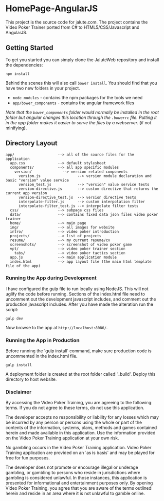 # HomePage-AngularJS

This project is the source code for jalute.com.  The project contains the Video Poker Trainer ported from C# to HTML5/CSS/Javascript and AngularJS.

## Getting Started

To get you started you can simply clone the JaluteWeb repository and install the dependencies:

```
npm install
```

Behind the scenes this will also call `bower install`.  You should find that you have two new
folders in your project.

* `node_modules` - contains the npm packages for the tools we need
* `app/bower_components` - contains the angular framework files

*Note that the `bower_components` folder would normally be installed in the root folder but
angular changes this location through the `.bowerrc` file.  Putting it in the app folder makes
it easier to serve the files by a webserver.* (if not minifying).

## Directory Layout

```
app/                    --> all of the source files for the application
  app.css               --> default stylesheet
  components/           --> all app specific modules
    version/              --> version related components
      version.js                 --> version module declaration and basic "version" value service
      version_test.js            --> "version" value service tests
      version-directive.js       --> custom directive that returns the current app version
      version-directive_test.js  --> version directive tests
      interpolate-filter.js      --> custom interpolation filter
      interpolate-filter_test.js --> interpolate filter tests
  css/                  --> subpage css files
  data/                 --> contains fixed data json files video poker trainer
  home/                 --> main page
  img/                  --> all images for website
  intro/                --> video poker introduction
  projects/             --> list of projects
  resume/               --> my current resume/cv
  screenshots/          --> screenshot of video poker game
  vpt/                  --> video poker trainer section
    tabs/               --> video poker tactics section
  app.js                --> main application module
  index.html            --> app layout file (the main html template file of the app)
```

### Running the App during Development

I have configured the gulp file to run locally using NodeJS.  This will not uglify the code
before running.  Sections of the index.html file need to uncomment out the development javascript includes,
and comment out the production javascript includes.  After you have made the alteration run the script:

```
gulp dev
```

Now browse to the app at `http://localhost:8080/`.


### Running the App in Production
Before running the 'gulp install' command, make sure production code is uncommented in the index.html file.

```
gulp install
```

A deployment folder is created at the root folder called '_build'.  Deploy this directory to host website.

### Disclaimer

By accessing the Video Poker Training, you are agreeing to the following terms.  If you do not agree to these terms, do not use this application.

The developer accepts no responsibility or liability for any losses which may be incurred by any person or persons using the whole or part of the contents of the information, systems, plans, methods and games contained herein and made available in this application. Use the information provided on the Video Poker Training application at your own risk.

No gambling occurs in the Video Poker Training application. Video Poker Training application are provided on an 'as is basis' and may be played for free for fun purposes. 

The developer does not promote or encourage illegal or underage gambling, or gambling to persons who reside in jurisdictions where gambling is considered unlawful. In those instances, this application is presented for informational and entertainment purposes only. By opening Video Poker Training, you agree that you are aware of the terms outlined herein and reside in an area where it is not unlawful to gamble online.
